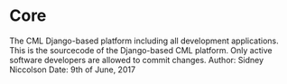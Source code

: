 # Core
The CML Django-based platform including all development applications. This is the sourcecode of the Django-based CML platform. Only active software developers are allowed to commit changes.
Author: Sidney Niccolson
Date: 9th of June, 2017

